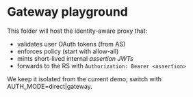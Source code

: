 # Gateway playground

This folder will host the identity-aware proxy that:
- validates user OAuth tokens (from AS)
- enforces policy (start with allow-all)
- mints short-lived internal *assertion JWTs*
- forwards to the RS with `Authorization: Bearer <assertion>`

We keep it isolated from the current demo; switch with AUTH_MODE=direct|gateway.
